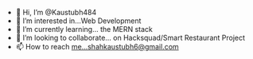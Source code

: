 - 👋 Hi, I’m @Kaustubh484
- 👀 I’m interested in...Web Development
- 🌱 I’m currently learning... the MERN stack
- 💞️ I’m looking to collaborate... on Hacksquad/Smart Restaurant Project
- 📫 How to reach me...shahkaustubh6@gmail.com

<!---
Kaustubh484/Kaustubh484 is a ✨ special ✨ repository because its `README.md` (this file) appears on your GitHub profile.
You can click the Preview link to take a look at your changes.
--->
